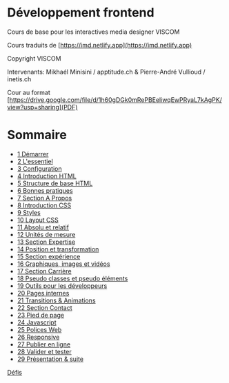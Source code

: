 # Développement frontend
Cours de base pour les interactives media designer VISCOM

Cours traduits de [https://imd.netlify.app](https://imd.netlify.app)

Copyright VISCOM

Intervenants: Mikhaél Minisini / apptitude.ch & Pierre-André Vullioud  / inetis.ch

Cour au format [https://drive.google.com/file/d/1h60gDGk0mRePBEeliwqEwPRyaL7kAgPK/view?usp=sharing](PDF)


# Sommaire

* [1 Démarrer](01.demarrer.md)
* [2 L'essentiel](02.essentiel.md)
* [3 Configuration](03.configuration.md)
* [4 Introduction HTML](04.intro_html.md)
* [5 Structure de base HTML](05.structure_html.md)
* [6 Bonnes pratiques](06.bonne_pratiques.md)
* [7 Section A Propos](07.balisage.md)
* [8 Introduction CSS](08_introduction_css.md)
* [9 Styles](09.styles.md)
* [10 Layout CSS](10.mise_en_page.md)
* [11 Absolu et relatif](11.absolut_relatif.md)
* [12 Unités de mesure](12.unite_mesure.md)
* [13 Section Expertise](13.expertise.md)
* [14 Position et transformation](14.postion_transformation.md)
* [15 Section expérience](15.experience.md)
* [16 Graphiques, images et vidéos](16.images_videos.md)
* [17 Section Carrière](17.carriere.md)
* [18 Pseudo classes et pseudo éléments](18.pseudo_classes.md)
* [19 Outils pour les développeurs](19.outils.md)
* [20 Pages internes](20.page.md)
* [21 Transitions & Animations](21.transitions_animations.md)
* [22 Section Contact ](22.contact.md)
* [23 Pied de page](23.pied.md)
* [24 Javascript](24.javascript.md) 
* [25 Polices Web](25.polices.md)
* [26 Responsive](26.responsive.md)
* [27 Publier en ligne](27.publier.md)
* [28 Valider et tester](28.valider_tester.md)
* [29 Présentation & suite](29.fin.md)

[Défis](challenges.md)

